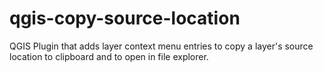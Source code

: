 # qgis-copy-source-location
QGIS Plugin that adds layer context menu entries to copy a layer's source location to clipboard and to open in file explorer.

